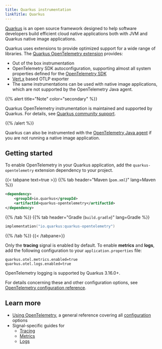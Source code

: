 ```yaml
---
title: Quarkus instrumentation
linkTitle: Quarkus
---
```


[Quarkus](https://quarkus.io/) is an open source framework designed to help
software developers build efficient cloud native applications both with JVM and
Quarkus native image applications.

Quarkus uses extensions to provide optimized support for a wide range of
libraries. The
[Quarkus OpenTelemetry extension](https://quarkus.io/guides/opentelemetry)
provides:

- Out of the box instrumentation
- OpenTelemetry SDK autoconfiguration, supporting almost all system properties
  defined for the [OpenTelemetry SDK](/docs/languages/java/configuration/)
- [Vert.x](https://vertx.io/) based OTLP exporter
- The same instrumentations can be used with native image applications, which
  are not supported by the OpenTelemetry Java agent.

{{% alert title="Note" color="secondary" %}}

Quarkus OpenTelemetry instrumentation is maintained and supported by Quarkus.
For details, see [Quarkus community support](https://quarkus.io/support/).

{{% /alert %}}

Quarkus can also be instrumented with the [OpenTelemetry Java agent](../agent/)
if you are not running a native image application.

## Getting started

To enable OpenTelemetry in your Quarkus application, add the
`quarkus-opentelemetry` extension dependency to your project.

{{< tabpane text=true >}} {{% tab header="Maven (`pom.xml`)" lang=Maven %}}

```xml
<dependency>
    <groupId>io.quarkus</groupId>
    <artifactId>quarkus-opentelemetry</artifactId>
</dependency>
```

{{% /tab %}} {{% tab header="Gradle (`build.gradle`)" lang=Gradle %}}

```kotlin
implementation("io.quarkus:quarkus-opentelemetry")
```

{{% /tab %}} {{< /tabpane>}}

Only the **tracing** signal is enabled by default. To enable **metrics** and
**logs**, add the following configuration to your `application.properties` file:

```properties
quarkus.otel.metrics.enabled=true
quarkus.otel.logs.enabled=true
```

OpenTelemetry logging is supported by Quarkus 3.16.0+.

For details concerning these and other configuration options, see
[OpenTelemetry configuration reference](https://quarkus.io/guides/opentelemetry#configuration-reference).

## Learn more

- [Using OpenTelemetry](https://quarkus.io/guides/opentelemetry), a general
  reference covering all
  [configuration](https://quarkus.io/guides/opentelemetry#configuration-reference)
  options
- Signal-specific guides for
  - [Tracing](https://quarkus.io/guides/opentelemetry-tracing)
  - [Metrics](https://quarkus.io/guides/opentelemetry-metrics)
  - [Logs](https://quarkus.io/guides/opentelemetry-logging)
